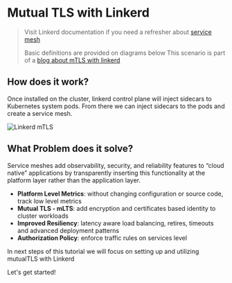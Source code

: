 # Mutual TLS with Linkerd

> Visit Linkerd documentation if you need a refresher about [service mesh](https://linkerd.io/what-is-a-service-mesh/)
>
> Basic definitions are provided on diagrams below
> This scenario is part of a [blog about mTLS with linkerd]()

## How does it work?

Once installed on the cluster, linkerd control plane will inject sidecars to Kubernetes system pods. From there we can inject sidecars to the pods and create a service mesh.

![Linkerd mTLS](http://www.plantuml.com/plantuml/proxy?cache=yes&src=https://raw.githubusercontent.com/Piotr1215/dca-prep-kit/master/diagrams/linkerd-mtls-sequence.puml&fmt=png)

## What Problem does it solve?

Service meshes add observability, security, and reliability features to “cloud native” applications by transparently inserting this functionality at the platform layer rather than the application layer.

- **Platform Level Metrics**: without changing configuration or source code, track low level metrics
- **Mutual TLS - mLTS**: add encryption and certificates based identity to cluster workloads
- **Improved Resiliency**: latency aware load balancing, retires, timeouts and advanced deployment patterns
- **Authorization Policy**: enforce traffic rules on services level

In next steps of this tutorial we will focus on setting up and utilizing mutualTLS with Linkerd

Let's get started!

